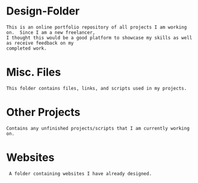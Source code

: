 # Design-Folder
    
    This is an online portfolio repository of all projects I am working on.  Since I am a new freelancer,
    I thought this would be a good platform to showcase my skills as well as receive feedback on my
    completed work.
    
# Misc. Files
    This folder contains files, links, and scripts used in my projects.
    
# Other Projects
    Contains any unfinished projects/scripts that I am currently working on.
    
    
# Websites
     A folder containing websites I have already designed.
     
     
   
      
      
    
    
       
